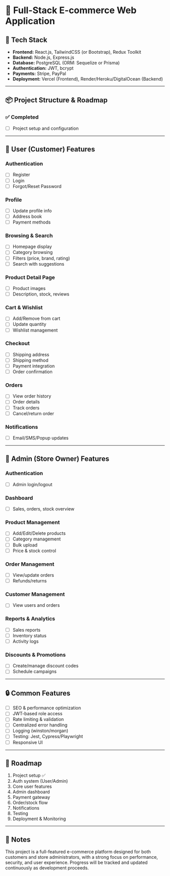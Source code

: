 # 🛒 Full-Stack E-commerce Web Application

## 🚀 Tech Stack

- **Frontend:** React.js, TailwindCSS (or Bootstrap), Redux Toolkit
- **Backend:** Node.js, Express.js
- **Database:** PostgreSQL (ORM: Sequelize or Prisma)
- **Authentication:** JWT, bcrypt
- **Payments:** Stripe, PayPal
- **Deployment:** Vercel (Frontend), Render/Heroku/DigitalOcean (Backend)

---

## 📦 Project Structure & Roadmap

### ✅ Completed
- [ ] Project setup and configuration

---

## 👥 User (Customer) Features

### Authentication
- [ ] Register
- [ ] Login
- [ ] Forgot/Reset Password

### Profile
- [ ] Update profile info
- [ ] Address book
- [ ] Payment methods

### Browsing & Search
- [ ] Homepage display
- [ ] Category browsing
- [ ] Filters (price, brand, rating)
- [ ] Search with suggestions

### Product Detail Page
- [ ] Product images
- [ ] Description, stock, reviews

### Cart & Wishlist
- [ ] Add/Remove from cart
- [ ] Update quantity
- [ ] Wishlist management

### Checkout
- [ ] Shipping address
- [ ] Shipping method
- [ ] Payment integration
- [ ] Order confirmation

### Orders
- [ ] View order history
- [ ] Order details
- [ ] Track orders
- [ ] Cancel/return order

### Notifications
- [ ] Email/SMS/Popup updates

---

## 🛒 Admin (Store Owner) Features

### Authentication
- [ ] Admin login/logout

### Dashboard
- [ ] Sales, orders, stock overview

### Product Management
- [ ] Add/Edit/Delete products
- [ ] Category management
- [ ] Bulk upload
- [ ] Price & stock control

### Order Management
- [ ] View/update orders
- [ ] Refunds/returns

### Customer Management
- [ ] View users and orders

### Reports & Analytics
- [ ] Sales reports
- [ ] Inventory status
- [ ] Activity logs

### Discounts & Promotions
- [ ] Create/manage discount codes
- [ ] Schedule campaigns

---

## 🔒 Common Features

- [ ] SEO & performance optimization
- [ ] JWT-based role access
- [ ] Rate limiting & validation
- [ ] Centralized error handling
- [ ] Logging (winston/morgan)
- [ ] Testing: Jest, Cypress/Playwright
- [ ] Responsive UI

---

## 📅 Roadmap

1. Project setup ✅
2. Auth system (User/Admin)
3. Core user features
4. Admin dashboard
5. Payment gateway
6. Order/stock flow
7. Notifications
8. Testing
9. Deployment & Monitoring

---

## 📁 Notes

This project is a full-featured e-commerce platform designed for both customers and store administrators, with a strong focus on performance, security, and user experience. Progress will be tracked and updated continuously as development proceeds.

